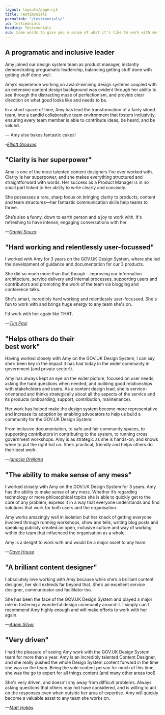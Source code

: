 ```yaml
---
layout: layouts/page.njk
title: Testimonials
permalink: "/testimonials/"
id: testimonials
heading: Testimonials
sub: Some words to give you a sense of what it's like to work with me from the people who have.
---
```


## A programatic and inclusive leader

Amy joined our design system team as product manager, instantly demonstrating programatic leadership, balancing getting stuff done with getting stuff done well.

Amy’s experience working on award-winning design systems coupled with an extensive content design background was evident through her ability to see through the distracting muse of perfectionism, and provide clear direction on what good looks like and needs to be.

In a short space of time, Amy has lead the transformation of a fairly siloed team, into a candid collaborative team environment that fosters inclusivity, ensuring every team member is able to contribute ideas, be heard, and be valued.

— Amy also bakes fantastic cakes!

*-[Elliott Greaves](https://www.linkedin.com/in/elliottgreaves/)*

## "Clarity is her superpower"

Amy is one of the most talented content designers I’ve ever worked with. Clarity is her superpower, and she makes everything structured and straightforward with words. Her success as a Product Manager is in no small part linked to her ability to write clearly and concisely.  

She possesses a rare, sharp focus on bringing clarity to products, content and team structures—her fantastic communication skills help teams to thrive.

She’s also a funny, down to earth person and a joy to work with. It's refreshing to have intense, engaging conversations with her. 

*—[Daniel Souza](https://www.linkedin.com/in/danielsouza/)*

## "Hard working and relentlessly user-focussed"

I worked with Amy for 3 years on the GOV.UK Design System, where she led the development of guidance and documentation for our 3 products.

She did so much more than that though - improving our information architecture, service delivery and internal processes, supporting users and contributors and promoting the work of the team via blogging and conference talks.

She's smart, incredibly hard working and relentlessly user-focussed. She's fun to work with and brings huge energy to any team she's on.

I'd work with her again like THAT.

*—[Tim Paul](https://www.linkedin.com/in/timpaul/)*

## "Helps others do their <br>best work"

Having worked closely with Amy on the GOV.UK Design System, I can say she’s been key in the impact it has had today in the wider community in government (and private sector!).

Amy has always kept an eye on the wider picture, focused on user needs, asking the hard questions when needed, and building good relationships with stakeholders and users. As a content design lead, she is service-orientated and thinks strategically about all the aspects of the service and its products (onboarding, support, contribution, maintenance).

Her work has helped make the design system become more representative and increase its adoption by enabling advocators to help us build a community for the GOV.UK Design System.

From inclusive documentation, to safe and fair community spaces, to supporting contributors in contributing to the system, to running cross government workshops. Amy is as strategic as she is hands-on, and knows when to put the right hat on. She’s practical, friendly and helps others do their best work.

*—[Ignacia Orellana](https://www.linkedin.com/in/ignaciaorellana/)*

## "The ability to make sense of any mess"

I worked closely with Amy on the GOV.UK Design System for 3 years. Amy has the ability to make sense of any mess. Whether it’s regarding technology or more philosophical topics she is able to quickly get to the core of any problem, express it in a way that everyone understands and find solutions that work for both users and the organisation.

Amy works amazingly well in isolation but her knack of getting everyone involved through running workshops, show and tells, writing blog posts and speaking publicly created an open, inclusive culture and way of working within the team that influenced the organisation as a whole.

Amy is a delight to work with and would be a major asset to any team

*—[Dave House](https://www.linkedin.com/in/iknowdavehouse/)*

## "A brilliant content designer"

I absolutely love working with Amy because while she’s a brilliant content designer, her skill extends far beyond that. She’s an excellent service designer, communicator and facilitator too. 

She has been the face of the GOV.UK Design System and played a major role in fostering a wonderful design community around it. I simply can’t recommend Amy highly enough and will make efforts to work with her again.

*—[Adam Silver](https://www.linkedin.com/in/adambsilver/)*

## "Very driven"

I had the pleasure of seeing Amy work with the GOV.UK Design System team for more than a year. Amy is an incredibly talented Content Designer, and she really pushed the whole Design System content forward in the time she was on the team. Being the sole content person for much of this time, she was the go to expert for all things content (and many other areas too!)

She's very driven, and doesn't shy away from difficult problems. Always asking questions that others may not have considered, and is willing to act on the responses even when outside her area of expertise. Amy will quickly become a valuable asset to any team she works on.

*—[Matt Hobbs](https://www.linkedin.com/in/matt-r-hobbs/)*

